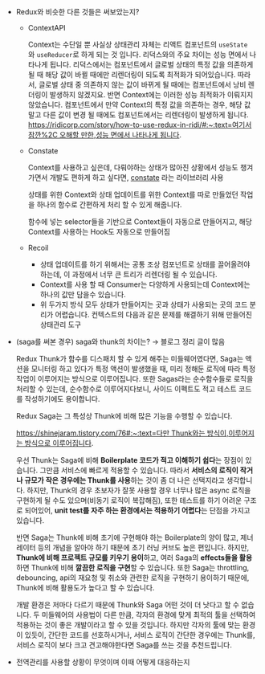 - Redux와 비슷한 다른 것들은 써보았는지?

  - ContextAPI

    Context는 수단일 뿐 사실상 상태관리 자체는 리액트 컴포넌트의 `useState`와 `useReducer`로 하게 되는 것 입니다.
    리덕스와의 주요 차이는 성능 면에서 나타나게 됩니다. 리덕스에서는 컴포넌트에서 글로벌 상태의 특정 값을 의존하게 될 때 해당 값이 바뀔 때에만 리렌더링이 되도록 최적화가 되어있습니다. 따라서, 글로벌 상태 중 의존하지 않는 값이 바뀌게 될 때에는 컴포넌트에서 낭비 렌더링이 발생하지 않겠지요. 반면 Context에는 이러한 성능 최적화가 이뤄지지 않았습니다. 컴포넌트에서 만약 Context의 특정 값을 의존하는 경우, 해당 값 말고 다른 값이 변경 될 때에도 컴포넌트에서는 리렌더링이 발생하게 됩니다.
    [https://ridicorp.com/story/how-to-use-redux-in-ridi/#:~:text=여기서 잠깐%2C 오해할 만한,성능 면에서 나타나게 됩니다](https://ridicorp.com/story/how-to-use-redux-in-ridi/#:~:text=%EC%97%AC%EA%B8%B0%EC%84%9C%20%EC%9E%A0%EA%B9%90%2C%20%EC%98%A4%ED%95%B4%ED%95%A0%20%EB%A7%8C%ED%95%9C,%EC%84%B1%EB%8A%A5%20%EB%A9%B4%EC%97%90%EC%84%9C%20%EB%82%98%ED%83%80%EB%82%98%EA%B2%8C%20%EB%90%A9%EB%8B%88%EB%8B%A4).

  - Constate

    Context를 사용하고 싶은데, 다뤄야하는 상태가 많아진 상황에서 성능도 챙겨가면서 개발도 편하게 하고 싶다면, [constate](https://github.com/diegohaz/constate) 라는 라이브러리 사용

    상태를 위한 Context와 상태 업데이트를 위한 Context를 따로 만들었던 작업을 하나의 함수로 간편하게 처리 할 수 있게 해줍니다.

    함수에 넣는 selector들을 기반으로 Context들이 자동으로 만들어지고, 해당 Context를 사용하는 Hook도 자동으로 만들어짐

  - Recoil
    - 상태 업데이트를 하기 위해서는 공통 조상 컴포넌트로 상태를 끌어올려야 하는데, 이 과정에서 너무 큰 트리가 리렌더링 될 수 있습니다.
    - Context를 사용 할 때 Consumer는 다양하게 사용되는데 Context에는 하나의 값만 담을수 있습니다.
    - 위 두가지 방식 모두 상태가 만들어지는 곳과 상태가 사용되는 곳의 코드 분리가 어렵습니다.
      컨텍스트의 다음과 같은 문제를 해결하기 위해 만들어진 상태관리 도구

- (saga를 써본 경우) saga와 thunk의 차이는? → 블로그 정리 글이 많음

  Redux Thunk가 함수를 디스패치 할 수 있게 해주는 미들웨어였다면, Saga는 액션을 모니터링 하고 있다가 특정 액션이 발생했을 때, 미리 정해둔 로직에 따라 특정 작업이 이루어지는 방식으로 이루어집니다. 또한 Sagas라는 순수함수들로 로직을 처리할 수 있는데, 순수함수로 이루어지다보니, 사이드 이펙트도 적고 테스트 코드를 작성하기에도 용이합니다.

  Redux Saga는 그 특성상 Thunk에 비해 많은 기능을 수행할 수 있습니다.

  [https://shinejaram.tistory.com/76#:~:text=다만 Thunk와는 방식이,이루어지는 방식으로 이루어집니다](https://shinejaram.tistory.com/76#:~:text=%EB%8B%A4%EB%A7%8C%20Thunk%EC%99%80%EB%8A%94%20%EB%B0%A9%EC%8B%9D%EC%9D%B4,%EC%9D%B4%EB%A3%A8%EC%96%B4%EC%A7%80%EB%8A%94%20%EB%B0%A9%EC%8B%9D%EC%9C%BC%EB%A1%9C%20%EC%9D%B4%EB%A3%A8%EC%96%B4%EC%A7%91%EB%8B%88%EB%8B%A4).

  우선 Thunk는 Saga에 비해 **Boilerplate 코드가 적고 이해하기 쉽다**는 장점이 있습니다. 그만큼 서비스에 빠르게 적용할 수 있습니다. 따라서 **서비스의 로직이 작거나 규모가 작은 경우에는 Thunk를 사용**하는 것이 좀 더 나은 선택지라고 생각합니다. 하지만, Thunk의 경우 초보자가 잘못 사용할 경우 너무나 많은 async 로직을 구현하게 될 수도 있으며(비동기 로직이 복잡해짐), 또한 테스트를 하기 어려운 구조로 되어있어, **unit test를 자주 하는 환경에서는 적용하기 어렵다**는 단점을 가지고 있습니다.

  반면 Saga는 Thunk에 비해 초기에 구현해야 하는 Boilerplate의 양이 많고, 제너레이터 등의 개념을 알아야 하기 때문에 초기 러닝 커브도 높은 편입니다. 하지만, **Thunk에 비해 프로젝트 규모를 키우기 용이**하고, 여러 Saga의 **effects들을 활용**하면 Thunk에 비해 **깔끔한 로직을 구현**할 수 있습니다. 또한 Saga는 throttling, debouncing, api의 재요청 및 취소와 관련한 로직을 구현하기 용이하기 때문에, Thunk에 비해 활용도가 높다고 할 수 있습니다.

  개발 환경은 저마다 다르기 때문에 Thunk와 Saga 어떤 것이 더 낫다고 할 수 없습니다. 두 미들웨어의 사용법이 다른 만큼, 각자의 환경에 맞게 최적의 툴을 선택하여 적용하는 것이 좋은 개발이라고 할 수 있을 것입니다. 하지만 각자의 툴에 맞는 환경이 있듯이, 간단한 코드를 선호하시거나, 서비스 로직이 간단한 경우에는 Thunk를, 서비스 로직이 보다 크고 견고해야한다면 Saga를 쓰는 것을 추천드립니다.

- 전역관리를 사용할 상황이 무엇이며 이때 어떻게 대응하는지
